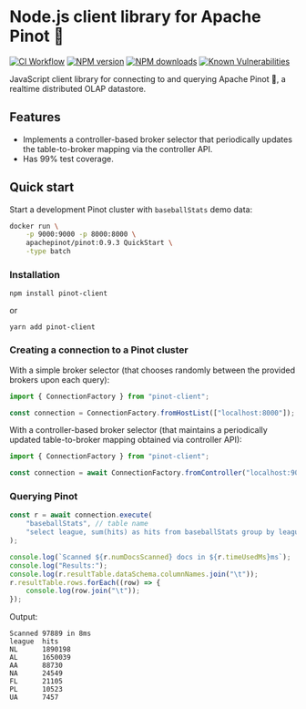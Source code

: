 # Node.js client library for Apache Pinot :wine_glass:

[![CI Workflow](https://github.com/kffl/pinot-client-node/actions/workflows/ci.yml/badge.svg)](https://github.com/kffl/pinot-client-node/actions/workflows/ci.yml)
[![NPM version](https://img.shields.io/npm/v/pinot-client.svg?style=flat)](https://www.npmjs.com/package/pinot-client)
[![NPM downloads](https://img.shields.io/npm/dm/pinot-client.svg?style=flat)](https://www.npmjs.com/package/pinot-client)
[![Known Vulnerabilities](https://snyk.io/test/github/kffl/pinot-client-node/badge.svg)](https://snyk.io/test/github/kffl/pinot-client-node)

JavaScript client library for connecting to and querying Apache Pinot :wine_glass:, a realtime distributed OLAP datastore.

## Features

-   Implements a controller-based broker selector that periodically updates the table-to-broker mapping via the controller API.
-   Has 99% test coverage.

## Quick start

Start a development Pinot cluster with `baseballStats` demo data:

```bash
docker run \
    -p 9000:9000 -p 8000:8000 \
    apachepinot/pinot:0.9.3 QuickStart \
    -type batch
```

### Installation

```
npm install pinot-client
```

or

```
yarn add pinot-client
```

### Creating a connection to a Pinot cluster

With a simple broker selector (that chooses randomly between the provided brokers upon each query):

```typescript
import { ConnectionFactory } from "pinot-client";

const connection = ConnectionFactory.fromHostList(["localhost:8000"]);
```

With a controller-based broker selector (that maintains a periodically updated table-to-broker mapping obtained via controller API):

```typescript
import { ConnectionFactory } from "pinot-client";

const connection = await ConnectionFactory.fromController("localhost:9000");
```

### Querying Pinot

```typescript
const r = await connection.execute(
    "baseballStats", // table name
    "select league, sum(hits) as hits from baseballStats group by league order by hits desc" // SQL query
);

console.log(`Scanned ${r.numDocsScanned} docs in ${r.timeUsedMs}ms`);
console.log("Results:");
console.log(r.resultTable.dataSchema.columnNames.join("\t"));
r.resultTable.rows.forEach((row) => {
    console.log(row.join("\t"));
});
```

Output:

```
Scanned 97889 in 8ms
league  hits
NL      1890198
AL      1650039
AA      88730
NA      24549
FL      21105
PL      10523
UA      7457
```
